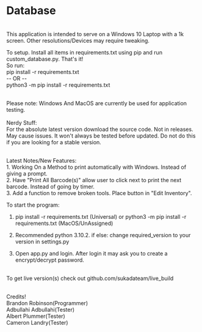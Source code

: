 # Database
<br>This application is intended to serve on a Windows 10 Laptop with a 1k screen. Other resolutions/Devices may require tweaking.

To setup. Install all items in requirements.txt using pip and run custom_database.py. That's it!
<br> So run:
<br>pip install -r requirements.txt
<br> -- OR --
<br>python3 -m pip install -r requirements.txt

<br>Please note: Windows And MacOS are currently be used for application testing.
<br><br>Nerdy Stuff:<br>For the absolute latest version download the source code. Not in releases. May cause issues. It won't always be tested before updated. Do not do this if you are looking for a stable version.

<br>Latest Notes/New Features:
<br>1. Working On a Method to print automatically with Windows. Instead of giving a prompt.
<br>2. Have "Print All Barcode(s)" allow user to click next to print the next barcode. Instead of going by timer.
<br>3. Add a function to remove broken tools. Place button in "Edit Inventory".

To start the program:
1. pip install -r requirements.txt (Universal) or python3 -m pip install -r requirements.txt (MacOS/UnAssigned)

2. Recommended python 3.10.2. if else: change required_version to your version in settings.py

3. Open app.py and login. After login it may ask you to create a encrypt/decrypt password.


<br>To get live version(s) check out github.com/sukadateam/live_build

<br> Credits!
<br> Brandon Robinson(Programmer)
<br> Adbullahi Adbullahi(Tester)
<br> Albert Plummer(Tester)
<br> Cameron Landry(Tester)
